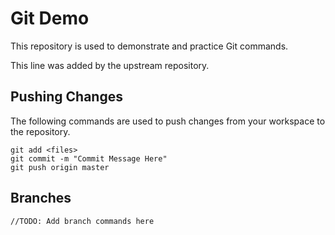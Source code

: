 # Git Demo

This repository is used to demonstrate and practice Git commands.

This line was added by the upstream repository.

## Pushing Changes

The following commands are used to push changes from your workspace to the repository.

```
git add <files>
git commit -m "Commit Message Here"
git push origin master
```

## Branches

```
//TODO: Add branch commands here
```


